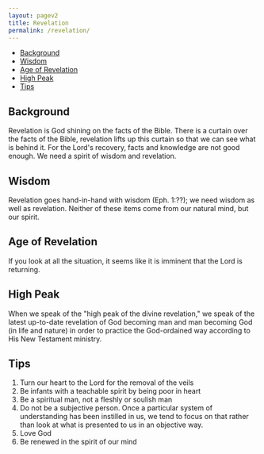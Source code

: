 ```yaml
---
layout: pagev2
title: Revelation
permalink: /revelation/
---
```

- [Background](#background)
- [Wisdom](#wisdom)
- [Age of Revelation](#age-of-revelation)
- [High Peak](#high-peak)
- [Tips](#tips)

## Background

Revelation is God shining on the facts of the Bible. There is a curtain over the facts of the Bible, revelation lifts up this curtain so that we can see what is behind it. For the Lord's recovery, facts and knowledge are not good enough. We need a spirit of wisdom and revelation.

## Wisdom

Revelation goes hand-in-hand with wisdom (Eph. 1:??); we need wisdom as well as revelation. Neither of these items come from our natural mind, but our spirit.

## Age of Revelation

If you look at all the situation, it seems like it is imminent that the Lord is returning. 

## High Peak

When we speak of the "high peak of the divine revelation," we speak of the latest up-to-date revelation of God becoming man and man becoming God (in life and nature) in order to practice the God-ordained way according to His New Testament ministry.

## Tips

1. Turn our heart to the Lord for the removal of the veils
2. Be infants with a teachable spirit by being poor in heart
3. Be a spiritual man, not a fleshly or soulish man
4. Do not be a subjective person. Once a particular system of understanding has been instilled in us, we tend to focus on that rather than look at what is presented to us in an objective way. 
5. Love God
6. Be renewed in the spirit of our mind